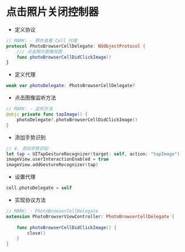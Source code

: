 # 点击照片关闭控制器

* 定义协议

```swift
// MARK: - 照片查看 Cell 代理
protocol PhotoBrowserCellDelegate: NSObjectProtocol {
    /// 点击照片图像视图
    func photoBrowserCellDidClickImage()
}
```

* 定义代理

```swift
weak var photoDelegate: PhotoBrowserCellDelegate?
```

* 点击图像监听方法

```swift
// MARK: - 监听方法
@objc private func tapImage() {
    photoDelegate?.photoBrowserCellDidClickImage()
}
```

* 添加手势识别

```swift
// 4. 添加手势识别
let tap = UITapGestureRecognizer(target: self, action: "tapImage")
imageView.userInteractionEnabled = true
imageView.addGestureRecognizer(tap)
```

* 设置代理

```swift
cell.photoDelegate = self
```

* 实现协议方法

```swift
// MARK: - PhotoBrowserCellDelegate
extension PhotoBrowserViewController: PhotoBrowserCellDelegate {
    
    func photoBrowserCellDidClickImage() {
        close()
    }
}
```
